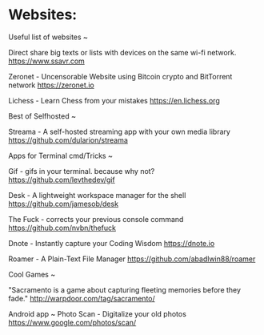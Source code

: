 Websites:
========
 Useful list of websites ~
 
 Direct share big texts or lists with devices on the same wi-fi network.
 https://www.ssavr.com
 
 Zeronet - Uncensorable Website using Bitcoin crypto and BitTorrent network
 https://zeronet.io
 
 Lichess - Learn Chess from your mistakes
 https://en.lichess.org
 
  Best of Selfhosted ~
 
 Streama - A self-hosted streaming app with your own media library
 https://github.com/dularion/streama
 
 Apps for Terminal cmd/Tricks ~
 
 Gif - gifs in your terminal. because why not?
 https://github.com/levthedev/gif
 
 Desk - A lightweight workspace manager for the shell
 https://github.com/jamesob/desk
 
 The Fuck - corrects your previous console command
 https://github.com/nvbn/thefuck
 
 Dnote - Instantly capture your Coding Wisdom
 https://dnote.io
 
 Roamer - A Plain-Text File Manager
 https://github.com/abadlwin88/roamer
 
 Cool Games ~
 
 "Sacramento is a game about capturing fleeting memories before they fade."
 http://warpdoor.com/tag/sacramento/
 
 Android app ~
 Photo Scan - Digitalize your old photos
https://www.google.com/photos/scan/
 

 
